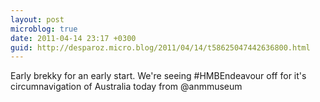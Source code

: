 ```yaml
---
layout: post
microblog: true
date: 2011-04-14 23:17 +0300
guid: http://desparoz.micro.blog/2011/04/14/t58625047442636800.html
---
```

Early brekky for an early start. We're seeing #HMBEndeavour off for it's circumnavigation of Australia today from @anmmuseum

